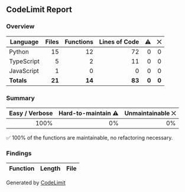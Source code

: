 ## CodeLimit Report

### Overview
| **Language** | **Files** | **Functions** | **Lines of Code** | **⚠** | **⛌** |
| --- | ---: | ---: | ---: | ---: | ---: |
| Python | 15 | 12 | 72 | 0 | 0 |
| TypeScript | 5 | 2 | 11 | 0 | 0 |
| JavaScript | 1 | 0 | 0 | 0 | 0 |
| **Totals** | **21** | **14** | **83** | **0** | **0** |

### Summary
| **Easy / Verbose** | **Hard-to-maintain ⚠** | **Unmaintainable ⛌** |
| ---: | ---: | ---: |
| 100% | 0% | 0% |

✅ 100% of the functions are maintainable, no refactoring necessary.

### Findings
| **Function** | **Length** | **File** |
| --- | ---: | --- |

Generated by [CodeLimit](https://getcodelimit.github.io)
